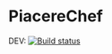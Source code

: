 # PiacereChef

DEV: [![Build status](https://build.appcenter.ms/v0.1/apps/291e1f01-1365-47ab-8eea-31c7dc59e907/branches/dev/badge)](https://appcenter.ms)
